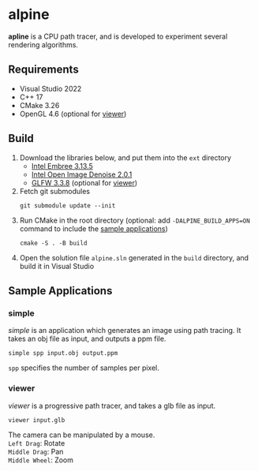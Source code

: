 # alpine
**apline** is a CPU path tracer, and is developed to experiment several rendering algorithms.

## Requirements
- Visual Studio 2022
- C++ 17
- CMake 3.26
- OpenGL 4.6 (optional for [viewer](#viewer))

## Build
1. Download the libraries below, and put them into the `ext` directory
    - [Intel Embree 3.13.5](https://www.embree.org/)
    - [Intel Open Image Denoise 2.0.1](https://www.openimagedenoise.org/)
    - [GLFW 3.3.8](https://www.glfw.org/) (optional for [viewer](#viewer))
2. Fetch git submodules
    ```
    git submodule update --init
    ```
3. Run CMake in the root directory (optional: add `-DALPINE_BUILD_APPS=ON` command to include the [sample applications](#sample-applications))
    ```
    cmake -S . -B build
    ```
4. Open the solution file `alpine.sln` generated in the `build` directory, and build it in Visual Studio

## Sample Applications
### simple
*simple* is an application which generates an image using path tracing. It takes an obj file as input, and outputs a ppm file.
```
simple spp input.obj output.ppm
```
`spp` specifies the number of samples per pixel.

### viewer
*viewer* is a progressive path tracer, and takes a glb file as input.
```
viewer input.glb
```
The camera can be manipulated by a mouse.  
`Left Drag`: Rotate  
`Middle Drag`: Pan  
`Middle Wheel`: Zoom  
